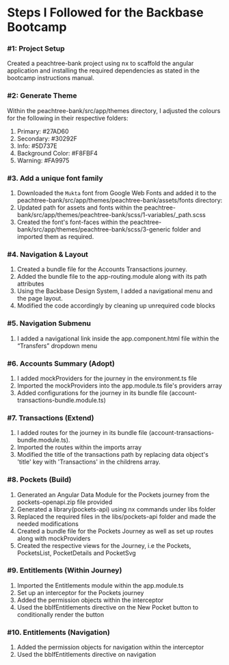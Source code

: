 # Steps I Followed for the Backbase Bootcamp

### #1: Project Setup
Created a peachtree-bank project using nx to scaffold the angular application and installing the required dependencies as stated in the bootcamp instructions manual.


### #2: Generate Theme
Within the peachtree-bank/src/app/themes directory, I adjusted the colours for the following in their respective folders:

1. Primary: #27AD60
2. Secondary: #30292F
3. Info: #5D737E
4. Background Color: #F8FBF4
5. Warning: #FA9975

### #3. Add a unique font family
1. Downloaded the `Mukta` font from Google Web Fonts and added it to the peachtree-bank/src/app/themes/peachtree-bank/assets/fonts directory: 
2. Updated path for assets and fonts within the peachtree-bank/src/app/themes/peachtree-bank/scss/1-variables/_path.scss
3. Created the font's font-faces within the peachtree-bank/src/app/themes/peachtree-bank/scss/3-generic folder and imported them as required.

### #4. Navigation & Layout
1. Created a bundle file for the Accounts Transactions journey.
2. Added the bundle file to the app-routing.module along with its path attributes
3. Using the Backbase Design System, I added a navigational menu and the page layout.
4. Modified the code accordingly by cleaning up unrequired code blocks

### #5. Navigation Submenu
1. I added a navigational link inside the app.component.html file within the “Transfers” dropdown menu

### #6. Accounts Summary (Adopt)
1. I added mockProviders for the journey in the environment.ts file 
2. Imported the mockProviders into the app.module.ts file's providers array
3. Added configurations for the journey in its bundle file (account-transactions-bundle.module.ts)

### #7. Transactions (Extend)
1. I added routes for the journey in its bundle file (account-transactions-bundle.module.ts).
2. Imported the routes within the imports array
3. Modified the title of the transactions path by replacing data object's 'title' key with 'Transactions' in the childrens array.

### #8. Pockets (Build)
1. Generated an Angular Data Module for the Pockets journey from the pockets-openapi.zip file provided
2. Generated a library(pockets-api) using nx commands under libs folder 
3. Replaced the required files in the libs/pockets-api folder and made the needed modifications
4. Created a bundle file for the Pockets Journey as well as set up routes along with mockProviders
5. Created the respective views for the Journey, i.e the Pockets, PocketsList, PocketDetails and PocketSvg

### #9. Entitlements (Within Journey)
1. Imported the Entitlements module within the app.module.ts
2. Set up an interceptor for the Pockets journey
3. Added the permission objects within the interceptor
4. Used the bbIfEntitlements directive on the New Pocket button to conditionally render the button

### #10. Entitlements (Navigation)
1. Added the permission objects for navigation within the interceptor
2. Used the bbIfEntitlements directive on navigation

